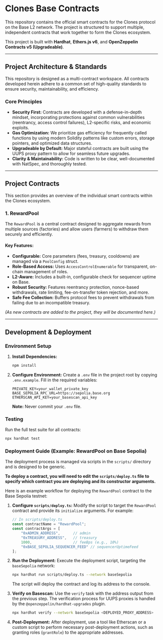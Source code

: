 # Clones Base Contracts

This repository contains the official smart contracts for the Clones protocol on the Base L2 network. The project is structured to support multiple, independent contracts that work together to form the Clones ecosystem.

This project is built with **Hardhat**, **Ethers.js v6**, and **OpenZeppelin Contracts v5 (Upgradeable)**.

---

## Project Architecture & Standards

This repository is designed as a multi-contract workspace. All contracts developed herein adhere to a common set of high-quality standards to ensure security, maintainability, and efficiency.

### Core Principles
- **Security First:** Contracts are developed with a defense-in-depth mindset, incorporating protections against common vulnerabilities (reentrancy, access control failures), L2-specific risks, and economic exploits.
- **Gas Optimization:** We prioritize gas efficiency for frequently called functions by using modern Solidity patterns like custom errors, storage pointers, and optimized data structures.
- **Upgradeable by Default:** Major stateful contracts are built using the UUPS proxy pattern to allow for seamless future upgrades.
- **Clarity & Maintainability:** Code is written to be clear, well-documented with NatSpec, and thoroughly tested.

---

## Project Contracts

This section provides an overview of the individual smart contracts within the Clones ecosystem.

### 1. RewardPool

The `RewardPool` is a central contract designed to aggregate rewards from multiple sources (factories) and allow users (farmers) to withdraw them securely and efficiently.

#### Key Features:
- **Configurable:** Core parameters (fees, treasury, cooldowns) are managed via a `PoolConfig` struct.
- **Role-Based Access:** Uses `AccessControlEnumerable` for transparent, on-chain management of roles.
- **L2-Aware:** Includes a built-in, configurable check for sequencer uptime on Base.
- **Robust Security:** Features reentrancy protection, nonce-based withdrawals, rate limiting, fee-on-transfer token rejection, and more.
- **Safe Fee Collection:** Buffers protocol fees to prevent withdrawals from failing due to an incompatible treasury.

*(As new contracts are added to the project, they will be documented here.)*

---

## Development & Deployment

### Environment Setup

1. **Install Dependencies:**
   ```bash
   npm install
   ```

2. **Configure Environment:**
   Create a `.env` file in the project root by copying `.env.example`. Fill in the required variables:
   ```env
   PRIVATE_KEY=your_wallet_private_key
   BASE_SEPOLIA_RPC_URL=https://sepolia.base.org
   ETHERSCAN_API_KEY=your_basescan_api_key
   ```
   **Note:** Never commit your `.env` file.

### Testing

Run the full test suite for all contracts:
```bash
npx hardhat test
```

### Deployment Guide (Example: RewardPool on Base Sepolia)

The deployment process is managed via scripts in the `scripts/` directory and is designed to be generic.

**To deploy a contract, you will need to edit the `scripts/deploy.ts` file to specify which contract you are deploying and its constructor arguments.**

Here is an example workflow for deploying the `RewardPool` contract to the Base Sepolia testnet:

1. **Configure `scripts/deploy.ts`:**
   Modify the script to target the `RewardPool` contract and provide its `initialize` arguments. For example:
   ```typescript
   // In scripts/deploy.ts
   const contractName = "RewardPool";
   const contractArgs = [
       "0xADMIN_ADDRESS",      // admin
       "0xTREASURY_ADDRESS",   // treasury
       1000,                   // feeBps (e.g., 10%)
       "0xBASE_SEPOLIA_SEQUENCER_FEED" // sequencerUptimeFeed
   ];
   ```

2. **Run the Deployment:**
   Execute the deployment script, targeting the `baseSepolia` network:
   ```bash
   npx hardhat run scripts/deploy.ts --network baseSepolia
   ```
   The script will deploy the contract and log its address to the console.

3. **Verify on Basescan:**
   Use the `verify` task with the address output from the previous step. The verification process for UUPS proxies is handled by the `@openzeppelin/hardhat-upgrades` plugin.
   ```bash
   npx hardhat verify --network baseSepolia <DEPLOYED_PROXY_ADDRESS>
   ```

4. **Post-Deployment:**
   After deployment, use a tool like Etherscan or a custom script to perform necessary post-deployment actions, such as granting roles (`grantRole`) to the appropriate addresses.
